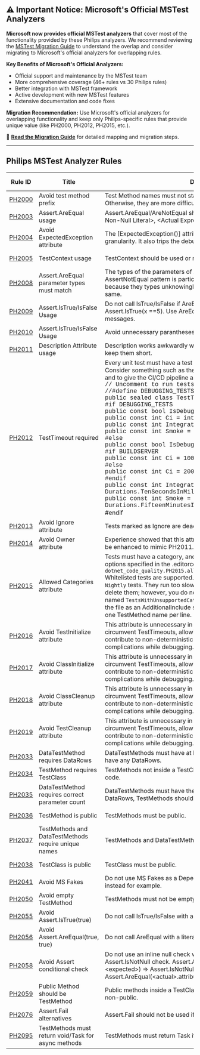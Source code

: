 ## ⚠️ Important Notice: Microsoft's Official MSTest Analyzers

**Microsoft now provides official MSTest analyzers** that cover most of the functionality provided by these Philips analyzers. We recommend reviewing the [MSTest Migration Guide](../Documentation/MSTest-Migration-Guide.md) to understand the overlap and consider migrating to Microsoft's official analyzers for overlapping rules.

**Key Benefits of Microsoft's Official Analyzers:**
- Official support and maintenance by the MSTest team
- More comprehensive coverage (46+ rules vs 30 Philips rules)  
- Better integration with MSTest framework
- Active development with new MSTest features
- Extensive documentation and code fixes

**Migration Recommendation:** Use Microsoft's official analyzers for overlapping functionality and keep only Philips-specific rules that provide unique value (like PH2000, PH2012, PH2015, etc.).

📖 **[Read the Migration Guide](../Documentation/MSTest-Migration-Guide.md)** for detailed mapping and migration steps.

---

## Philips MSTest Analyzer Rules

| Rule ID | Title                                                | Description                                                  | Migration Status |
| ------- | ---------------------------------------------------- | ------------------------------------------------------------ | ---------------- |
| [PH2000](../Documentation/Diagnostics/PH2000.md)  | Avoid test method  prefix                            | Test Method names must not start with 'Test', 'Ensure', or 'Verify'. Otherwise, they are more difficult to find in sorted lists in Test Explorer. | 📌 **Keep** (Unique) |
| [PH2003](../Documentation/Diagnostics/PH2003.md)  | Assert.AreEqual usage                                | Assert.AreEqual/AreNotEqual should be of the form AreEqual(&lt;Expected Non-Null Literal&gt;, &lt;Actual Expression&gt;) | ⚠️ **Consider [MSTEST0037](https://learn.microsoft.com/dotnet/core/testing/mstest-analyzers/mstest0037)** |
| [PH2004](../Documentation/Diagnostics/PH2004.md)  | Avoid ExpectedException attribute                    | The [ExpectedException()] attribute does not have line number granularity.  It also trips the debugger.  Use Assert.Throws() instead. | ✅ **Use [MSTEST0006](https://learn.microsoft.com/dotnet/core/testing/mstest-analyzers/mstest0006)** |
| [PH2005](../Documentation/Diagnostics/PH2005.md)  | TestContext usage                                    | TestContext should be used or removed.                       | ✅ **Use [MSTEST0005](https://learn.microsoft.com/dotnet/core/testing/mstest-analyzers/mstest0005)** |
| [PH2008](../Documentation/Diagnostics/PH2008.md)  | Assert.AreEqual parameter types must match           | The types of the parameters of Are[Not]Equal must match.  The AssertNotEqual pattern is particularly insidious, as the Assert may pass because they types unknowingly differ, even though the values are the same. | ⚠️ **Consider [MSTEST0037](https://learn.microsoft.com/dotnet/core/testing/mstest-analyzers/mstest0037)** |
| [PH2009](../Documentation/Diagnostics/PH2009.md)  | Assert.IsTrue/IsFalse Usage                          | Do not call IsTrue/IsFalse if AreEqual/AreNotEqual will suffice.  E.g., avoid Assert.IsTrue(x ==5).  Use AreEqual(5, x) instead for clearer error messages. | ⚠️ **Consider [MSTEST0037](https://learn.microsoft.com/dotnet/core/testing/mstest-analyzers/mstest0037)** |
| [PH2010](../Documentation/Diagnostics/PH2010.md)  | Assert.IsTrue/IsFalse Usage                          | Avoid unnecessary parantheses around &lt;expected&gt; and &lt;actual&gt; | 📌 **Keep** (Style) |
| [PH2011](../Documentation/Diagnostics/PH2011.md)  | Description Attribute usage                          | Description works awkwardly with Test Explorer. Avoid literal strings and keep them short. | 📌 **Keep** (Unique) |
| [PH2012](../Documentation/Diagnostics/PH2012.md)  | TestTimeout required                                 | Every unit test must have a test timeout to help prevent CI/CD bloat.  Consider something such as the following to exempt active debugging and to give the CI/CD pipeline a small buffer:<br /><span style="font-family:'Courier New', monospace">// Uncomment to run tests locally in a debugger.<br>//#define DEBUGGING_TESTS<br>     public sealed class TestTimeouts 	{<br> #if DEBUGGING_TESTS<br> 		public const bool IsDebuggingTests = true;<br> 		public const int Ci = int.MaxValue;<br> 		public const int Integration = int.MaxValue;<br> 		public const int Smoke = int.MaxValue;<br> #else<br> 		public const bool IsDebuggingTests = false;<br>   #if BUILDSERVER<br> 		public const int Ci = 1000;<br> #else<br> 		public const int Ci = 200;<br>#endif<br> 		public const int Integration = Durations.TenSecondsInMilliseconds;<br> public const int Smoke = Durations.FifteenMinutesInMilliseconds;</span><br> #endif | 📌 **Keep** (Unique) |
| [PH2013](../Documentation/Diagnostics/PH2013.md)  | Avoid Ignore attribute                               | Tests marked as Ignore are dead code.                        | ✅ **Use [MSTEST0015](https://learn.microsoft.com/dotnet/core/testing/mstest-analyzers/mstest0015)** |
| [PH2014](../Documentation/Diagnostics/PH2014.md)  | Avoid Owner attribute                                | Experience showed that this attribute's contents languished.  This could be enhanced to mimic PH2011. | 📌 **Keep** (Unique) |
| [PH2015](../Documentation/Diagnostics/PH2015.md)  | Allowed Categories attribute                         | Tests must have a category, and the allowed category must match options specified in the .editorconfig.  E.g., `dotnet_code_quality.PH2015.allowed_test_categories=Unit,Integration`<br />Whitelisted tests are supported.  E.g., perhaps you have 100 legacy `Nightly` tests.  They run too slowly to be `Unit` tests.  You do not want to delete them; however, you do not want any more created.  Create a file named `TestsWithUnsupportedCategory.Allowed.txt`in the project.  Mark the file as an AdditionalInclude such that the Analyzer can see it.  Specify one TestMethod name per line. | 📌 **Keep** (Unique) |
| [PH2016](../Documentation/Diagnostics/PH2016.md)  | Avoid TestInitialize attribute                       | This attribute is unnecessary in the C# programming language. They circumvent TestTimeouts, allowing for slower Test Runs.  They can contribute to non-deterministic test execution order, resulting complications while debugging. | ✅ **Use [MSTEST0008](https://learn.microsoft.com/dotnet/core/testing/mstest-analyzers/mstest0008)** |
| [PH2017](../Documentation/Diagnostics/PH2017.md)  | Avoid ClassInitialize attribute                      | This attribute is unnecessary in the C# programming language. They circumvent TestTimeouts, allowing for slower Test Runs.  They can contribute to non-deterministic test execution order, resulting complications while debugging. | ✅ **Use [MSTEST0010](https://learn.microsoft.com/dotnet/core/testing/mstest-analyzers/mstest0010)** |
| [PH2018](../Documentation/Diagnostics/PH2018.md)  | Avoid ClassCleanup attribute                         | This attribute is unnecessary in the C# programming language. They circumvent TestTimeouts, allowing for slower Test Runs.  They can contribute to non-deterministic test execution order, resulting complications while debugging. | ✅ **Use [MSTEST0011](https://learn.microsoft.com/dotnet/core/testing/mstest-analyzers/mstest0011)** |
| [PH2019](../Documentation/Diagnostics/PH2019.md)  | Avoid TestCleanup attribute                          | This attribute is unnecessary in the C# programming language. They circumvent TestTimeouts, allowing for slower Test Runs.  They can contribute to non-deterministic test execution order, resulting complications while debugging. | ✅ **Use [MSTEST0009](https://learn.microsoft.com/dotnet/core/testing/mstest-analyzers/mstest0009)** |
| [PH2033](../Documentation/Diagnostics/PH2033.md)  | DataTestMethod requires DataRows                     | DataTestMethods must have at least 1 DataRow.  TestMethods must not have any DataRows. | ✅ **Use [MSTEST0014](https://learn.microsoft.com/dotnet/core/testing/mstest-analyzers/mstest0014)** |
| [PH2034](../Documentation/Diagnostics/PH2034.md)  | TestMethod requires TestClass                        | TestMethods not inside a TestClass are not executed.  They are dead code. | ✅ **Use [MSTEST0030](https://learn.microsoft.com/dotnet/core/testing/mstest-analyzers/mstest0030)** |
| [PH2035](../Documentation/Diagnostics/PH2035.md)  | DataTestMethod requires correct parameter count      | DataTestMethods must have the same number of parameters of the DataRows, TestMethods should have no arguments. | ⚠️ **Consider [MSTEST0014](https://learn.microsoft.com/dotnet/core/testing/mstest-analyzers/mstest0014)** |
| [PH2036](../Documentation/Diagnostics/PH2036.md)  | TestMethod is public                                 | TestMethods must be public.                                  | ✅ **Use [MSTEST0003](https://learn.microsoft.com/dotnet/core/testing/mstest-analyzers/mstest0003)** |
| [PH2037](../Documentation/Diagnostics/PH2037.md)  | TestMethods and DataTestMethods require unique names | TestMethods and DataTestMethods require unique names.        | ⚠️ **Consider [MSTEST0003](https://learn.microsoft.com/dotnet/core/testing/mstest-analyzers/mstest0003)** |
| [PH2038](../Documentation/Diagnostics/PH2038.md)  | TestClass is public                                  | TestClass must be public.                                    | ✅ **Use [MSTEST0002](https://learn.microsoft.com/dotnet/core/testing/mstest-analyzers/mstest0002)** |
| [PH2041](../Documentation/Diagnostics/PH2041.md)  | Avoid MS Fakes                                       | Do not use MS Fakes as a Dependency Injection solution. Use Moq instead for example. | 📌 **Keep** (Unique) |
| [PH2050](../Documentation/Diagnostics/PH2050.md)  | Avoid empty TestMethod                               | TestMethods must not be empty.                               | ⚠️ **Consider [MSTEST0003](https://learn.microsoft.com/dotnet/core/testing/mstest-analyzers/mstest0003)** |
| [PH2055](../Documentation/Diagnostics/PH2055.md)  | Avoid Assert.IsTrue(true)                            | Do not call IsTrue/IsFalse with a literal true/false.        | ⚠️ **Consider [MSTEST0037](https://learn.microsoft.com/dotnet/core/testing/mstest-analyzers/mstest0037)** |
| [PH2056](../Documentation/Diagnostics/PH2056.md)  | Avoid Assert.AreEqual(true, true)                    | Do not call AreEqual with a literal true/false.              | ⚠️ **Consider [MSTEST0037](https://learn.microsoft.com/dotnet/core/testing/mstest-analyzers/mstest0037)** |
| [PH2058](../Documentation/Diagnostics/PH2058.md)  | Avoid Assert conditional check                       | Do not use an inline null check while asserting. Use a different Assert.IsNotNull check. Assert.AreEqual(&lt;actual>?.attribute, &lt;expected>) => Assert.IsNotNull(&lt;actual>); Assert.AreEqual(&lt;actual>.attribute, &lt;expected>) | ✅ **Use [MSTEST0026](https://learn.microsoft.com/dotnet/core/testing/mstest-analyzers/mstest0026)** |
| [PH2059](../Documentation/Diagnostics/PH2059.md)  | Public Method should be TestMethod                   | Public methods inside a TestClass should either be a test method or non-public. | ✅ **Use [MSTEST0029](https://learn.microsoft.com/dotnet/core/testing/mstest-analyzers/mstest0029)** |
| [PH2076](../Documentation/Diagnostics/PH2076.md)  | Assert.Fail alternatives                             | Assert.Fail should not be used if an alternative is more appropriate | ⚠️ **Consider [MSTEST0025](https://learn.microsoft.com/dotnet/core/testing/mstest-analyzers/mstest0025)** |
| [PH2095](../Documentation/Diagnostics/PH2095.md)  | TestMethods must return void/Task for async methods  | TestMethods must return Task if they are async methods, or void if not | ⚠️ **Consider [MSTEST0003](https://learn.microsoft.com/dotnet/core/testing/mstest-analyzers/mstest0003)** |

